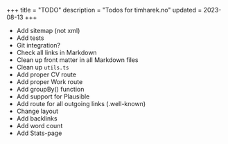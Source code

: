 +++
title = "TODO"
description = "Todos for timharek.no"
updated = 2023-08-13
+++

- Add sitemap (not xml)
- Add tests
- Git integration?
- Check all links in Markdown
- Clean up front matter in all Markdown files
- Clean up `utils.ts`
- Add proper CV route
- Add proper Work route
- Add groupBy() function
- Add support for Plausible
- Add route for all outgoing links (.well-known)
- Change layout
- Add backlinks
- Add word count
- Add Stats-page
